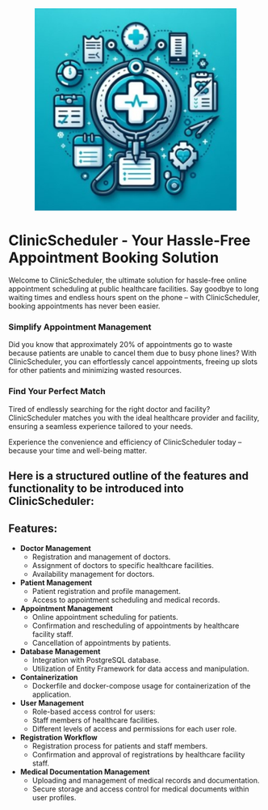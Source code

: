 
<div align="center">
    <img src="https://github.com/BlazejKalkowski/ClinicScheduler/blob/main/ClinicSchedulerLogo.jpg?raw=true" width="400px"</img> 
</div>

# ClinicScheduler - Your Hassle-Free Appointment Booking Solution
Welcome to ClinicScheduler, the ultimate solution for hassle-free online appointment scheduling at public healthcare facilities. Say goodbye to long waiting times and endless hours spent on the phone – with ClinicScheduler, booking appointments has never been easier.

### Simplify Appointment Management
Did you know that approximately 20% of appointments go to waste because patients are unable to cancel them due to busy phone lines? With ClinicScheduler, you can effortlessly cancel appointments, freeing up slots for other patients and minimizing wasted resources.

### Find Your Perfect Match
Tired of endlessly searching for the right doctor and facility? ClinicScheduler matches you with the ideal healthcare provider and facility, ensuring a seamless experience tailored to your needs.

Experience the convenience and efficiency of ClinicScheduler today – because your time and well-being matter.

## Here is a structured outline of the features and functionality to be introduced into ClinicScheduler:

## Features:
<ul>
    <li>
        <strong>Doctor Management</strong>
        <ul>
            <li>Registration and management of doctors.</li>
            <li>Assignment of doctors to specific healthcare facilities.</li>
            <li>Availability management for doctors.</li>
        </ul>
    </li>
    <li>
        <strong>Patient Management</strong>
        <ul>
            <li>Patient registration and profile management.</li>
            <li>Access to appointment scheduling and medical records.</li>
        </ul>
    </li>
    <li>
        <strong>Appointment Management</strong>
        <ul>
            <li>Online appointment scheduling for patients.</li>
            <li>Confirmation and rescheduling of appointments by healthcare facility staff.</li>
            <li>Cancellation of appointments by patients.</li>
        </ul>
    </li>
    <li>
        <strong>Database Management</strong>
        <ul>
            <li>Integration with PostgreSQL database.</li>
            <li>Utilization of Entity Framework for data access and manipulation.</li>
        </ul>
    </li>
    <li>
        <strong>Containerization</strong>
        <ul>
            <li>Dockerfile and docker-compose usage for containerization of the application.</li>
        </ul>
    </li>
    <li>
        <strong>User Management</strong>
        <ul>
            <li>Role-based access control for users:</li>
            <li>Staff members of healthcare facilities.</li>
            <li>Different levels of access and permissions for each user role.</li>
        </ul>
    </li>
    <li>
        <strong>Registration Workflow</strong>
        <ul>
            <li>Registration process for patients and staff members.</li>
            <li>Confirmation and approval of registrations by healthcare facility staff.</li>
        </ul>
    </li>
    <li>
        <strong>Medical Documentation Management</strong>
        <ul>
            <li>Uploading and management of medical records and documentation.</li>
            <li>Secure storage and access control for medical documents within user profiles.</li>
        </ul>
    </li>
</ul>



